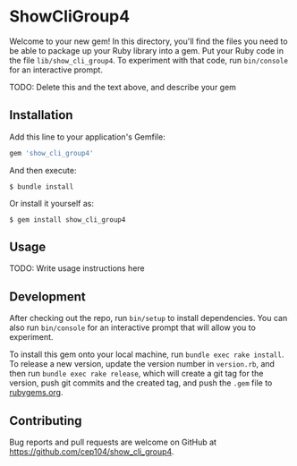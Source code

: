 # ShowCliGroup4

Welcome to your new gem! In this directory, you'll find the files you need to be able to package up your Ruby library into a gem. Put your Ruby code in the file `lib/show_cli_group4`. To experiment with that code, run `bin/console` for an interactive prompt.

TODO: Delete this and the text above, and describe your gem

## Installation

Add this line to your application's Gemfile:

```ruby
gem 'show_cli_group4'
```

And then execute:

    $ bundle install

Or install it yourself as:

    $ gem install show_cli_group4

## Usage

TODO: Write usage instructions here

## Development

After checking out the repo, run `bin/setup` to install dependencies. You can also run `bin/console` for an interactive prompt that will allow you to experiment.

To install this gem onto your local machine, run `bundle exec rake install`. To release a new version, update the version number in `version.rb`, and then run `bundle exec rake release`, which will create a git tag for the version, push git commits and the created tag, and push the `.gem` file to [rubygems.org](https://rubygems.org).

## Contributing

Bug reports and pull requests are welcome on GitHub at https://github.com/cep104/show_cli_group4.
